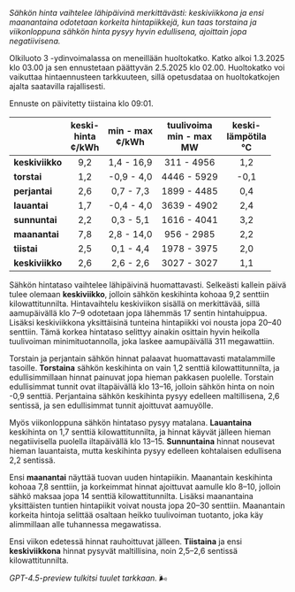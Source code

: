 *Sähkön hinta vaihtelee lähipäivinä merkittävästi: keskiviikkona ja ensi maanantaina odotetaan korkeita hintapiikkejä, kun taas torstaina ja viikonloppuna sähkön hinta pysyy hyvin edullisena, ajoittain jopa negatiivisena.*

Olkiluoto 3 -ydinvoimalassa on meneillään huoltokatko. Katko alkoi 1.3.2025 klo 03.00 ja sen ennustetaan päättyvän 2.5.2025 klo 02.00. Huoltokatko voi vaikuttaa hintaennusteen tarkkuuteen, sillä opetusdataa on huoltokatkojen ajalta saatavilla rajallisesti.

Ennuste on päivitetty tiistaina klo 09:01.

|              | keski-<br>hinta<br>¢/kWh | min - max<br>¢/kWh | tuulivoima<br>min - max<br>MW | keski-<br>lämpötila<br>°C |
|:-------------|:------------------------:|:------------------:|:----------------------------:|:--------------------------:|
| **keskiviikko** | 9,2                    | 1,4 - 16,9         | 311 - 4956                   | 1,2                          |
| **torstai**     | 1,2                    | -0,9 - 4,0         | 4446 - 5929                  | -0,1                         |
| **perjantai**   | 2,6                    | 0,7 - 7,3          | 1899 - 4485                  | 0,4                          |
| **lauantai**    | 1,7                    | -0,4 - 4,0         | 3639 - 4902                  | 2,4                          |
| **sunnuntai**   | 2,2                    | 0,3 - 5,1          | 1616 - 4041                  | 3,2                          |
| **maanantai**   | 7,8                    | 2,8 - 14,0         | 956 - 2985                   | 2,2                          |
| **tiistai**     | 2,5                    | 0,1 - 4,4          | 1978 - 3975                  | 2,0                          |
| **keskiviikko** | 2,6                    | 2,6 - 2,6          | 3027 - 3027                  | 1,1                          |

Sähkön hintataso vaihtelee lähipäivinä huomattavasti. Selkeästi kallein päivä tulee olemaan **keskiviikko**, jolloin sähkön keskihinta kohoaa 9,2 senttiin kilowattitunnilta. Hintavaihtelu keskiviikon sisällä on merkittävää, sillä aamupäivällä klo 7–9 odotetaan jopa lähemmäs 17 sentin hintahuippua. Lisäksi keskiviikkona yksittäisinä tunteina hintapiikki voi nousta jopa 20–40 senttiin. Tämä korkea hintataso selittyy ainakin osittain hyvin heikolla tuulivoiman minimituotannolla, joka laskee aamupäivällä 311 megawattiin.

Torstain ja perjantain sähkön hinnat palaavat huomattavasti matalammille tasoille. **Torstaina** sähkön keskihinta on vain 1,2 senttiä kilowattitunnilta, ja edullisimmillaan hinnat painuvat jopa hieman pakkasen puolelle. Torstain edullisimmat tunnit ovat iltapäivällä klo 13–16, jolloin sähkön hinta on noin -0,9 senttiä. Perjantaina sähkön keskihinta pysyy edelleen maltillisena, 2,6 sentissä, ja sen edullisimmat tunnit ajoittuvat aamuyölle.

Myös viikonloppuna sähkön hintataso pysyy matalana. **Lauantaina** keskihinta on 1,7 senttiä kilowattitunnilta, ja hinnat käyvät jälleen hieman negatiivisella puolella iltapäivällä klo 13–15. **Sunnuntaina** hinnat nousevat hieman lauantaista, mutta keskihinta pysyy edelleen kohtalaisen edullisena 2,2 sentissä.

Ensi **maanantai** näyttää tuovan uuden hintapiikin. Maanantain keskihinta kohoaa 7,8 senttiin, ja korkeimmat hinnat ajoittuvat aamulle klo 8–10, jolloin sähkö maksaa jopa 14 senttiä kilowattitunnilta. Lisäksi maanantaina yksittäisten tuntien hintapiikit voivat nousta jopa 20–30 senttiin. Maanantain korkeita hintoja selittää osaltaan heikko tuulivoiman tuotanto, joka käy alimmillaan alle tuhannessa megawatissa.

Ensi viikon edetessä hinnat rauhoittuvat jälleen. **Tiistaina** ja ensi **keskiviikkona** hinnat pysyvät maltillisina, noin 2,5–2,6 sentissä kilowattitunnilta.

*GPT-4.5-preview tulkitsi tuulet tarkkaan.* 🌬️
